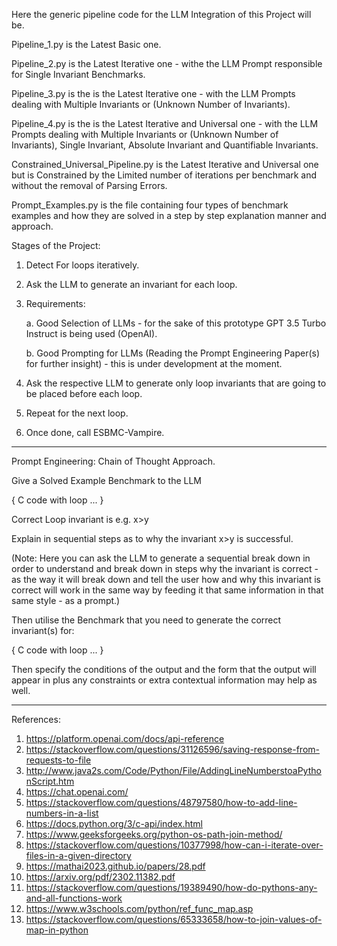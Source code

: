 Here the generic pipeline code for the LLM Integration of this Project will be. 


Pipeline_1.py is the Latest Basic one.


Pipeline_2.py is the Latest Iterative one - withe the LLM Prompt responsible for Single Invariant Benchmarks.


Pipeline_3.py is the is the Latest Iterative one - with the LLM Prompts dealing with Multiple Invariants or (Unknown Number of Invariants).


Pipeline_4.py is the is the Latest Iterative and Universal one - with the LLM Prompts dealing with Multiple Invariants or (Unknown Number of Invariants), Single Invariant, Absolute Invariant and Quantifiable Invariants.

Constrained_Universal_Pipeline.py is the Latest Iterative and Universal one but is Constrained by the Limited number of iterations per benchmark and without the removal of Parsing Errors. 

Prompt_Examples.py is the file containing four types of benchmark examples and how they are solved in a step by step explanation manner and approach.

Stages of the Project: 

1. Detect For loops iteratively.
2. Ask the LLM to generate an invariant for each loop. 
3. Requirements:


   a. Good Selection of LLMs - for the sake of this prototype GPT 3.5 Turbo Instruct is being used (OpenAI).



   b. Good Prompting for LLMs (Reading the Prompt Engineering Paper(s) for further insight) - this is under development at the moment.
   
5. Ask the respective LLM to generate only loop invariants that are going to be placed before each loop.
6. Repeat for the next loop.
7. Once done, call ESBMC-Vampire.

---------------------------------------------------------------------------------------------------------------------------------------
Prompt Engineering: Chain of Thought Approach.

Give a Solved Example Benchmark to the LLM 

{
 C code with loop ...
} 

Correct Loop invariant is e.g. x>y

Explain in sequential steps as to why the invariant x>y is successful. 

(Note: Here you can ask the LLM to generate a sequential break down in order to understand and break down in steps why the invariant is correct - as the way it will break down and tell the user how and why this invariant is correct will work in the same way by feeding it that same information in that same style - as a prompt.)

Then utilise the Benchmark that you need to generate the correct invariant(s) for:

{
   C code with loop ...
}

Then specify the conditions of the output and the form that the output will appear in plus any constraints or extra contextual information may help as well.



---------------------------------------------------------------------------------------------------------------------------------------

References: 

1. https://platform.openai.com/docs/api-reference
2. https://stackoverflow.com/questions/31126596/saving-response-from-requests-to-file
3. http://www.java2s.com/Code/Python/File/AddingLineNumberstoaPythonScript.htm
4. https://chat.openai.com/
5. https://stackoverflow.com/questions/48797580/how-to-add-line-numbers-in-a-list
6. https://docs.python.org/3/c-api/index.html
7. https://www.geeksforgeeks.org/python-os-path-join-method/
8. https://stackoverflow.com/questions/10377998/how-can-i-iterate-over-files-in-a-given-directory
9. https://mathai2023.github.io/papers/28.pdf
10. https://arxiv.org/pdf/2302.11382.pdf
11. https://stackoverflow.com/questions/19389490/how-do-pythons-any-and-all-functions-work
12. https://www.w3schools.com/python/ref_func_map.asp
13. https://stackoverflow.com/questions/65333658/how-to-join-values-of-map-in-python
